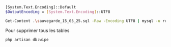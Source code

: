 
```bash
[System.Text.Encoding]::Default
$OutputEncoding = [System.Text.Encoding]::UTF8

Get-Content .\sauvegarde_15_05_25.sql -Raw -Encoding UTF8 | mysql -u root -p solicode_lms
```

Pour supprimer tous les tables 

````
php artisan db:wipe
````